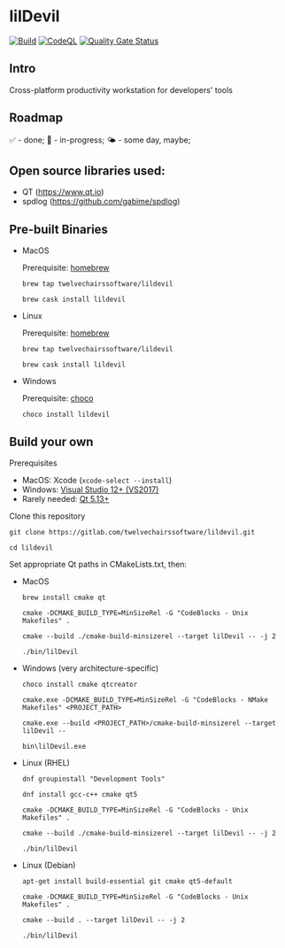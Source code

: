 # lilDevil

[![Build](https://github.com/twelvechairssoftware/lildevil/actions/workflows/build.yml/badge.svg)](https://github.com/twelvechairssoftware/lildevil/actions/workflows/build.yml)
[![CodeQL](https://github.com/twelve-chairs/lildevil/actions/workflows/github-code-scanning/codeql/badge.svg)](https://github.com/twelve-chairs/lildevil/actions/workflows/github-code-scanning/codeql)
[![Quality Gate Status](https://sonarcloud.io/api/project_badges/measure?project=twelve-chairs_lildevil&metric=alert_status)](https://sonarcloud.io/summary/new_code?id=twelve-chairs_lildevil)
## Intro
Cross-platform productivity workstation for developers' tools 

## Roadmap

✅ - done; 🚧 - in-progress; 🌤️ -  some day, maybe;

## Open source libraries used:
 - QT (https://www.qt.io)
 - spdlog (https://github.com/gabime/spdlog)


## Pre-built Binaries

- MacOS
    
  Prerequisite: [homebrew](https://brew.sh)

  `brew tap twelvechairssoftware/lildevil`
  
  `brew cask install lildevil`

- Linux

  Prerequisite: [homebrew](https://docs.brew.sh/Homebrew-on-Linux)
  
  `brew tap twelvechairssoftware/lildevil`
    
  `brew cask install lildevil`

- Windows

  Prerequisite: [choco](https://chocolatey.org/install)
  
  `choco install lildevil`

## Build your own
Prerequisites
 - MacOS: Xcode (`xcode-select --install`)
 - Windows: [Visual Studio 12+ (VS2017)](https://visualstudio.microsoft.com/vs/community/)
 - Rarely needed: [Qt 5.13+](https://www.qt.io/download-qt-installer)


Clone this repository

  `git clone https://gitlab.com/twelvechairssoftware/lildevil.git`
  
  `cd lildevil`

Set appropriate Qt paths in CMakeLists.txt, then:

 - MacOS
       
      `brew install cmake qt`
      
      `cmake -DCMAKE_BUILD_TYPE=MinSizeRel -G "CodeBlocks - Unix Makefiles" .`
 
      `cmake --build ./cmake-build-minsizerel --target lilDevil -- -j 2`
      
      `./bin/lilDevil`
 
 - Windows (very architecture-specific)
 
      `choco install cmake qtcreator`
      
      `cmake.exe -DCMAKE_BUILD_TYPE=MinSizeRel -G "CodeBlocks - NMake Makefiles" <PROJECT_PATH>`

      `cmake.exe --build <PROJECT_PATH>/cmake-build-minsizerel --target lilDevil --`
      
      `bin\lilDevil.exe`

 - Linux (RHEL)
       
      `dnf groupinstall "Development Tools"`
      
      `dnf install gcc-c++ cmake qt5`
      
      `cmake -DCMAKE_BUILD_TYPE=MinSizeRel -G "CodeBlocks - Unix Makefiles" .`
 
      `cmake --build ./cmake-build-minsizerel --target lilDevil -- -j 2`
      
      `./bin/lilDevil`

 - Linux (Debian)
             
      `apt-get install build-essential git cmake qt5-default`
      
      `cmake -DCMAKE_BUILD_TYPE=MinSizeRel -G "CodeBlocks - Unix Makefiles" .`
 
      `cmake --build . --target lilDevil -- -j 2`
      
      `./bin/lilDevil`

